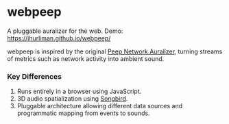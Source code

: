 # webpeep
A pluggable auralizer for the web. Demo: https://jhurliman.github.io/webpeep/

webpeep is inspired by the original [Peep Network Auralizer](http://peep.sourceforge.net/intro.html), turning streams of metrics such as network activity into ambient sound.

### Key Differences

1. Runs entirely in a browser using JavaScript.
2. 3D audio spatialization using [Songbird](https://google.github.io/songbird/).
3. Pluggable architecture allowing different data sources and programmatic
   mapping from events to sounds.

